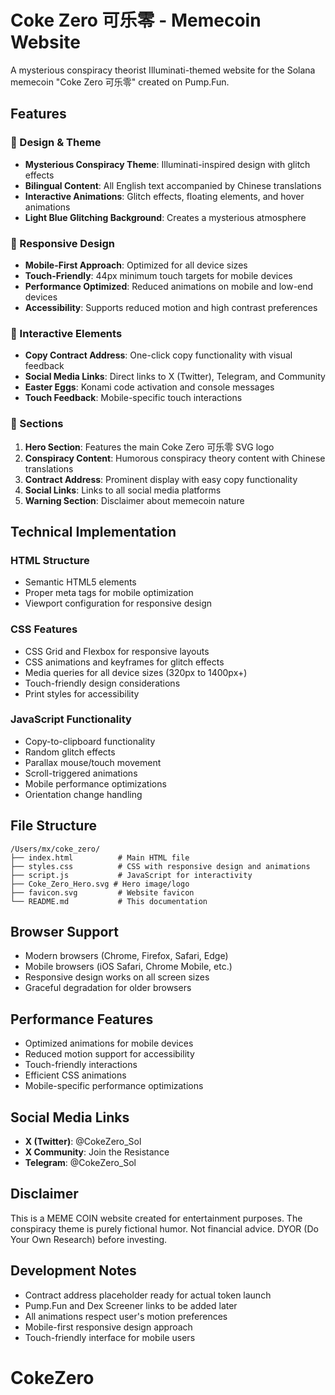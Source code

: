 # Coke Zero 可乐零 - Memecoin Website

A mysterious conspiracy theorist Illuminati-themed website for the Solana memecoin "Coke Zero 可乐零" created on Pump.Fun.

## Features

### 🎨 Design & Theme
- **Mysterious Conspiracy Theme**: Illuminati-inspired design with glitch effects
- **Bilingual Content**: All English text accompanied by Chinese translations
- **Interactive Animations**: Glitch effects, floating elements, and hover animations
- **Light Blue Glitching Background**: Creates a mysterious atmosphere

### 📱 Responsive Design
- **Mobile-First Approach**: Optimized for all device sizes
- **Touch-Friendly**: 44px minimum touch targets for mobile devices
- **Performance Optimized**: Reduced animations on mobile and low-end devices
- **Accessibility**: Supports reduced motion and high contrast preferences

### 🔧 Interactive Elements
- **Copy Contract Address**: One-click copy functionality with visual feedback
- **Social Media Links**: Direct links to X (Twitter), Telegram, and Community
- **Easter Eggs**: Konami code activation and console messages
- **Touch Feedback**: Mobile-specific touch interactions

### 🎯 Sections
1. **Hero Section**: Features the main Coke Zero 可乐零 SVG logo
2. **Conspiracy Content**: Humorous conspiracy theory content with Chinese translations
3. **Contract Address**: Prominent display with easy copy functionality
4. **Social Links**: Links to all social media platforms
5. **Warning Section**: Disclaimer about memecoin nature

## Technical Implementation

### HTML Structure
- Semantic HTML5 elements
- Proper meta tags for mobile optimization
- Viewport configuration for responsive design

### CSS Features
- CSS Grid and Flexbox for responsive layouts
- CSS animations and keyframes for glitch effects
- Media queries for all device sizes (320px to 1400px+)
- Touch-friendly design considerations
- Print styles for accessibility

### JavaScript Functionality
- Copy-to-clipboard functionality
- Random glitch effects
- Parallax mouse/touch movement
- Scroll-triggered animations
- Mobile performance optimizations
- Orientation change handling

## File Structure
```
/Users/mx/coke_zero/
├── index.html          # Main HTML file
├── styles.css          # CSS with responsive design and animations
├── script.js           # JavaScript for interactivity
├── Coke_Zero_Hero.svg # Hero image/logo
├── favicon.svg         # Website favicon
└── README.md           # This documentation
```

## Browser Support
- Modern browsers (Chrome, Firefox, Safari, Edge)
- Mobile browsers (iOS Safari, Chrome Mobile, etc.)
- Responsive design works on all screen sizes
- Graceful degradation for older browsers

## Performance Features
- Optimized animations for mobile devices
- Reduced motion support for accessibility
- Touch-friendly interactions
- Efficient CSS animations
- Mobile-specific performance optimizations

## Social Media Links
- **X (Twitter)**: @CokeZero_Sol
- **X Community**: Join the Resistance
- **Telegram**: @CokeZero_Sol

## Disclaimer
This is a MEME COIN website created for entertainment purposes. The conspiracy theme is purely fictional humor. Not financial advice. DYOR (Do Your Own Research) before investing.

## Development Notes
- Contract address placeholder ready for actual token launch
- Pump.Fun and Dex Screener links to be added later
- All animations respect user's motion preferences
- Mobile-first responsive design approach
- Touch-friendly interface for mobile users
# CokeZero
